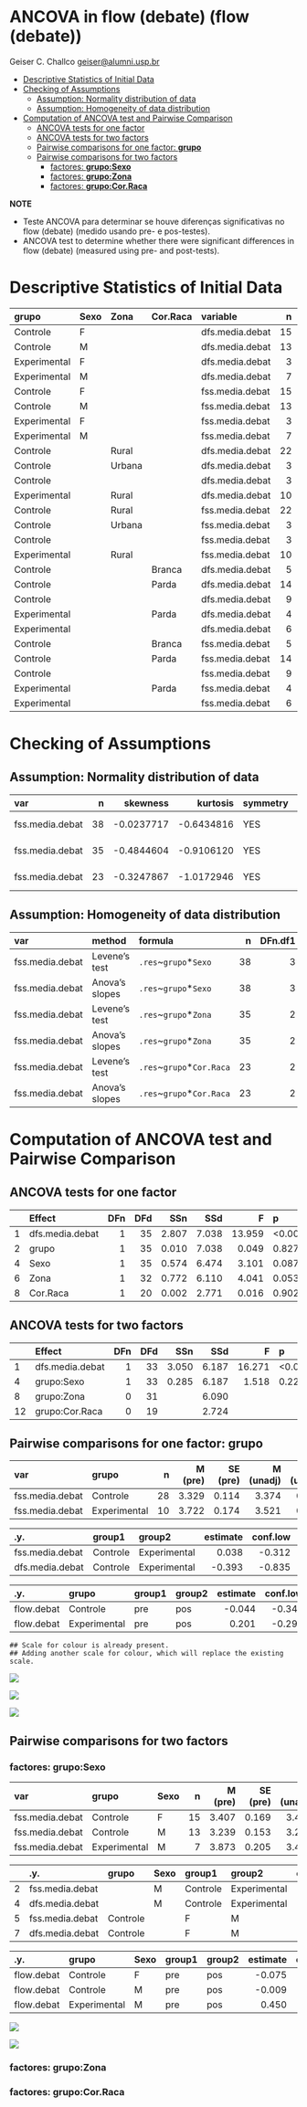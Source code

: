 ANCOVA in flow (debate) (flow (debate))
================
Geiser C. Challco <geiser@alumni.usp.br>

- [Descriptive Statistics of Initial
  Data](#descriptive-statistics-of-initial-data)
- [Checking of Assumptions](#checking-of-assumptions)
  - [Assumption: Normality distribution of
    data](#assumption-normality-distribution-of-data)
  - [Assumption: Homogeneity of data
    distribution](#assumption-homogeneity-of-data-distribution)
- [Computation of ANCOVA test and Pairwise
  Comparison](#computation-of-ancova-test-and-pairwise-comparison)
  - [ANCOVA tests for one factor](#ancova-tests-for-one-factor)
  - [ANCOVA tests for two factors](#ancova-tests-for-two-factors)
  - [Pairwise comparisons for one factor:
    **grupo**](#pairwise-comparisons-for-one-factor-grupo)
  - [Pairwise comparisons for two
    factors](#pairwise-comparisons-for-two-factors)
    - [factores: **grupo:Sexo**](#factores-gruposexo)
    - [factores: **grupo:Zona**](#factores-grupozona)
    - [factores: **grupo:Cor.Raca**](#factores-grupocorraca)

**NOTE**

- Teste ANCOVA para determinar se houve diferenças significativas no
  flow (debate) (medido usando pre- e pos-testes).
- ANCOVA test to determine whether there were significant differences in
  flow (debate) (measured using pre- and post-tests).

# Descriptive Statistics of Initial Data

| grupo        | Sexo | Zona   | Cor.Raca | variable        |   n |  mean | median |   min |   max |    sd |    se |    ci |   iqr |
|:-------------|:-----|:-------|:---------|:----------------|----:|------:|-------:|------:|------:|------:|------:|------:|------:|
| Controle     | F    |        |          | dfs.media.debat |  15 | 3.407 |  3.333 | 2.333 | 4.667 | 0.656 | 0.169 | 0.363 | 0.722 |
| Controle     | M    |        |          | dfs.media.debat |  13 | 3.239 |  3.333 | 2.111 | 4.000 | 0.553 | 0.153 | 0.334 | 0.778 |
| Experimental | F    |        |          | dfs.media.debat |   3 | 3.370 |  3.222 | 3.000 | 3.889 | 0.463 | 0.267 | 1.149 | 0.444 |
| Experimental | M    |        |          | dfs.media.debat |   7 | 3.873 |  3.889 | 3.222 | 4.444 | 0.542 | 0.205 | 0.501 | 1.000 |
| Controle     | F    |        |          | fss.media.debat |  15 | 3.482 |  3.500 | 2.222 | 4.444 | 0.610 | 0.158 | 0.338 | 0.368 |
| Controle     | M    |        |          | fss.media.debat |  13 | 3.248 |  3.222 | 2.444 | 4.000 | 0.480 | 0.133 | 0.290 | 0.444 |
| Experimental | F    |        |          | fss.media.debat |   3 | 3.750 |  3.889 | 3.250 | 4.111 | 0.447 | 0.258 | 1.111 | 0.431 |
| Experimental | M    |        |          | fss.media.debat |   7 | 3.423 |  3.625 | 2.889 | 3.889 | 0.378 | 0.143 | 0.349 | 0.556 |
| Controle     |      | Rural  |          | dfs.media.debat |  22 | 3.222 |  3.278 | 2.111 | 4.444 | 0.585 | 0.125 | 0.259 | 0.861 |
| Controle     |      | Urbana |          | dfs.media.debat |   3 | 3.963 |  4.000 | 3.222 | 4.667 | 0.723 | 0.417 | 1.796 | 0.722 |
| Controle     |      |        |          | dfs.media.debat |   3 | 3.481 |  3.333 | 3.333 | 3.778 | 0.257 | 0.148 | 0.637 | 0.222 |
| Experimental |      | Rural  |          | dfs.media.debat |  10 | 3.722 |  3.667 | 3.000 | 4.444 | 0.550 | 0.174 | 0.393 | 0.972 |
| Controle     |      | Rural  |          | fss.media.debat |  22 | 3.265 |  3.333 | 2.222 | 4.333 | 0.531 | 0.113 | 0.235 | 0.542 |
| Controle     |      | Urbana |          | fss.media.debat |   3 | 4.134 |  4.333 | 3.625 | 4.444 | 0.445 | 0.257 | 1.104 | 0.410 |
| Controle     |      |        |          | fss.media.debat |   3 | 3.407 |  3.444 | 3.222 | 3.556 | 0.170 | 0.098 | 0.422 | 0.167 |
| Experimental |      | Rural  |          | fss.media.debat |  10 | 3.521 |  3.646 | 2.889 | 4.111 | 0.406 | 0.128 | 0.290 | 0.687 |
| Controle     |      |        | Branca   | dfs.media.debat |   5 | 2.867 |  2.778 | 2.111 | 3.667 | 0.678 | 0.303 | 0.841 | 1.111 |
| Controle     |      |        | Parda    | dfs.media.debat |  14 | 3.595 |  3.444 | 3.000 | 4.667 | 0.502 | 0.134 | 0.290 | 0.528 |
| Controle     |      |        |          | dfs.media.debat |   9 | 3.173 |  3.222 | 2.556 | 4.000 | 0.559 | 0.186 | 0.429 | 0.556 |
| Experimental |      |        | Parda    | dfs.media.debat |   4 | 3.778 |  3.667 | 3.333 | 4.444 | 0.505 | 0.253 | 0.804 | 0.611 |
| Experimental |      |        |          | dfs.media.debat |   6 | 3.685 |  3.556 | 3.000 | 4.444 | 0.622 | 0.254 | 0.653 | 1.000 |
| Controle     |      |        | Branca   | fss.media.debat |   5 | 3.067 |  3.111 | 2.222 | 3.889 | 0.731 | 0.327 | 0.908 | 1.222 |
| Controle     |      |        | Parda    | fss.media.debat |  14 | 3.422 |  3.444 | 2.778 | 4.333 | 0.366 | 0.098 | 0.212 | 0.319 |
| Controle     |      |        |          | fss.media.debat |   9 | 3.469 |  3.444 | 2.556 | 4.444 | 0.698 | 0.233 | 0.536 | 1.000 |
| Experimental |      |        | Parda    | fss.media.debat |   4 | 3.389 |  3.389 | 3.111 | 3.667 | 0.321 | 0.160 | 0.510 | 0.556 |
| Experimental |      |        |          | fss.media.debat |   6 | 3.609 |  3.757 | 2.889 | 4.111 | 0.460 | 0.188 | 0.482 | 0.545 |

# Checking of Assumptions

## Assumption: Normality distribution of data

| var             |   n |   skewness |   kurtosis | symmetry | statistic | method       |         p | p.signif | normality |
|:----------------|----:|-----------:|-----------:|:---------|----------:|:-------------|----------:|:---------|:----------|
| fss.media.debat |  38 | -0.0237717 | -0.6434816 | YES      | 0.9763998 | Shapiro-Wilk | 0.5903391 | ns       | YES       |
| fss.media.debat |  35 | -0.4844604 | -0.9106120 | YES      | 0.9420045 | Shapiro-Wilk | 0.0644170 | ns       | YES       |
| fss.media.debat |  23 | -0.3247867 | -1.0172946 | YES      | 0.9530380 | Shapiro-Wilk | 0.3378843 | ns       | YES       |

## Assumption: Homogeneity of data distribution

| var             | method         | formula                    |   n | DFn.df1 | DFd.df2 | statistic |         p | p.signif |
|:----------------|:---------------|:---------------------------|----:|--------:|--------:|----------:|----------:|:---------|
| fss.media.debat | Levene’s test  | `.res`~`grupo`\*`Sexo`     |  38 |       3 |      34 | 0.0633629 | 0.9788208 | ns       |
| fss.media.debat | Anova’s slopes | `.res`~`grupo`\*`Sexo`     |  38 |       3 |      30 | 0.9090000 | 0.4480000 | ns       |
| fss.media.debat | Levene’s test  | `.res`~`grupo`\*`Zona`     |  35 |       2 |      32 | 0.2893550 | 0.7506846 | ns       |
| fss.media.debat | Anova’s slopes | `.res`~`grupo`\*`Zona`     |  35 |       2 |      29 | 6.1770000 | 0.0060000 | \*\*     |
| fss.media.debat | Levene’s test  | `.res`~`grupo`\*`Cor.Raca` |  23 |       2 |      20 | 1.3604389 | 0.2792858 | ns       |
| fss.media.debat | Anova’s slopes | `.res`~`grupo`\*`Cor.Raca` |  23 |       2 |      17 | 0.7530000 | 0.4860000 | ns       |

# Computation of ANCOVA test and Pairwise Comparison

## ANCOVA tests for one factor

|     | Effect          | DFn | DFd |   SSn |   SSd |      F | p       |   ges | p\<.05 |
|:----|:----------------|----:|----:|------:|------:|-------:|:--------|------:|:-------|
| 1   | dfs.media.debat |   1 |  35 | 2.807 | 7.038 | 13.959 | \<0.001 | 0.285 | \*     |
| 2   | grupo           |   1 |  35 | 0.010 | 7.038 |  0.049 | 0.827   | 0.001 |        |
| 4   | Sexo            |   1 |  35 | 0.574 | 6.474 |  3.101 | 0.087   | 0.081 |        |
| 6   | Zona            |   1 |  32 | 0.772 | 6.110 |  4.041 | 0.053   | 0.112 |        |
| 8   | Cor.Raca        |   1 |  20 | 0.002 | 2.771 |  0.016 | 0.902   | 0.001 |        |

## ANCOVA tests for two factors

|     | Effect          | DFn | DFd |   SSn |   SSd |      F | p       |   ges | p\<.05 |
|:----|:----------------|----:|----:|------:|------:|-------:|:--------|------:|:-------|
| 1   | dfs.media.debat |   1 |  33 | 3.050 | 6.187 | 16.271 | \<0.001 | 0.330 | \*     |
| 4   | grupo:Sexo      |   1 |  33 | 0.285 | 6.187 |  1.518 | 0.227   | 0.044 |        |
| 8   | grupo:Zona      |   0 |  31 |       | 6.090 |        |         |       |        |
| 12  | grupo:Cor.Raca  |   0 |  19 |       | 2.724 |        |         |       |        |

## Pairwise comparisons for one factor: **grupo**

| var             | grupo        |   n | M (pre) | SE (pre) | M (unadj) | SE (unadj) | M (adj) | SE (adj) |
|:----------------|:-------------|----:|--------:|---------:|----------:|-----------:|--------:|---------:|
| fss.media.debat | Controle     |  28 |   3.329 |    0.114 |     3.374 |      0.105 |   3.422 |    0.086 |
| fss.media.debat | Experimental |  10 |   3.722 |    0.174 |     3.521 |      0.128 |   3.384 |    0.146 |

| .y.             | group1   | group2       | estimate | conf.low | conf.high |    se | statistic |     p | p.adj | p.adj.signif |
|:----------------|:---------|:-------------|---------:|---------:|----------:|------:|----------:|------:|------:|:-------------|
| fss.media.debat | Controle | Experimental |    0.038 |   -0.312 |     0.388 | 0.172 |     0.220 | 0.827 | 0.827 | ns           |
| dfs.media.debat | Controle | Experimental |   -0.393 |   -0.835 |     0.049 | 0.218 |    -1.802 | 0.080 | 0.080 | ns           |

| .y.        | grupo        | group1 | group2 | estimate | conf.low | conf.high |    se | statistic |     p | p.adj | p.adj.signif |
|:-----------|:-------------|:-------|:-------|---------:|---------:|----------:|------:|----------:|------:|------:|:-------------|
| flow.debat | Controle     | pre    | pos    |   -0.044 |   -0.342 |     0.253 | 0.149 |    -0.296 | 0.768 | 0.768 | ns           |
| flow.debat | Experimental | pre    | pos    |    0.201 |   -0.296 |     0.699 | 0.250 |     0.806 | 0.423 | 0.423 | ns           |

    ## Scale for colour is already present.
    ## Adding another scale for colour, which will replace the existing scale.

![](stari-flow.debat-Serie-6-ano_files/figure-gfm/unnamed-chunk-20-1.png)<!-- -->

![](stari-flow.debat-Serie-6-ano_files/figure-gfm/unnamed-chunk-22-1.png)<!-- -->

![](stari-flow.debat-Serie-6-ano_files/figure-gfm/unnamed-chunk-24-1.png)<!-- -->

## Pairwise comparisons for two factors

### factores: **grupo:Sexo**

| var             | grupo        | Sexo |   n | M (pre) | SE (pre) | M (unadj) | SE (unadj) | M (adj) | SE (adj) |
|:----------------|:-------------|:-----|----:|--------:|---------:|----------:|-----------:|--------:|---------:|
| fss.media.debat | Controle     | F    |  15 |   3.407 |    0.169 |     3.482 |      0.158 |   3.498 |    0.113 |
| fss.media.debat | Controle     | M    |  13 |   3.239 |    0.153 |     3.248 |      0.133 |   3.349 |    0.124 |
| fss.media.debat | Experimental | M    |   7 |   3.873 |    0.205 |     3.423 |      0.143 |   3.202 |    0.174 |

|     | .y.             | grupo    | Sexo | group1   | group2       | estimate | conf.low | conf.high |    se | statistic |     p | p.adj | p.adj.signif |
|:----|:----------------|:---------|:-----|:---------|:-------------|---------:|---------:|----------:|------:|----------:|------:|------:|:-------------|
| 2   | fss.media.debat |          | M    | Controle | Experimental |    0.147 |   -0.302 |     0.595 | 0.220 |     0.667 | 0.510 | 0.510 | ns           |
| 4   | dfs.media.debat |          | M    | Controle | Experimental |   -0.634 |   -1.205 |    -0.062 | 0.280 |    -2.259 | 0.031 | 0.031 | \*           |
| 5   | fss.media.debat | Controle |      | F        | M            |    0.149 |   -0.190 |     0.489 | 0.167 |     0.896 | 0.377 | 0.377 | ns           |
| 7   | dfs.media.debat | Controle |      | F        | M            |    0.168 |   -0.294 |     0.630 | 0.227 |     0.741 | 0.464 | 0.464 | ns           |

| .y.        | grupo        | Sexo | group1 | group2 | estimate | conf.low | conf.high |    se | statistic |     p | p.adj | p.adj.signif |
|:-----------|:-------------|:-----|:-------|:-------|---------:|---------:|----------:|------:|----------:|------:|------:|:-------------|
| flow.debat | Controle     | F    | pre    | pos    |   -0.075 |   -0.486 |     0.336 | 0.206 |    -0.365 | 0.716 | 0.716 | ns           |
| flow.debat | Controle     | M    | pre    | pos    |   -0.009 |   -0.450 |     0.433 | 0.221 |    -0.039 | 0.969 | 0.969 | ns           |
| flow.debat | Experimental | M    | pre    | pos    |    0.450 |   -0.151 |     1.052 | 0.301 |     1.496 | 0.139 | 0.139 | ns           |

![](stari-flow.debat-Serie-6-ano_files/figure-gfm/unnamed-chunk-35-1.png)<!-- -->

![](stari-flow.debat-Serie-6-ano_files/figure-gfm/unnamed-chunk-37-1.png)<!-- -->

### factores: **grupo:Zona**

### factores: **grupo:Cor.Raca**

